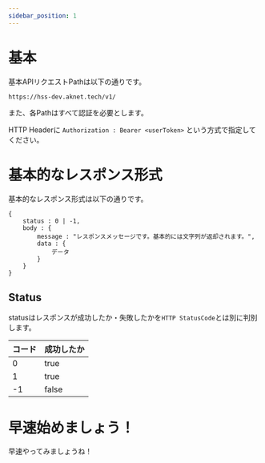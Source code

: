 ```yaml
---
sidebar_position: 1
---
```


# 基本

基本APIリクエストPathは以下の通りです。

```
https://hss-dev.aknet.tech/v1/
```

また、各Pathはすべて認証を必要とします。

HTTP Headerに `Authorization : Bearer <userToken>` という方式で指定してください。

# 基本的なレスポンス形式

基本的なレスポンス形式は以下の通りです。

```
{
    status : 0 | -1,
    body : {
        message : "レスポンスメッセージです。基本的には文字列が返却されます。",
        data : {
            データ
        }
    }
}
```

## Status

statusはレスポンスが成功したか・失敗したかを`HTTP StatusCode`とは別に判別します。

|  コード  |  成功したか  |
| ---- | ---- |
|  0  |  true  |
|  1  |  true  |
|  -1  |  false  |

# 早速始めましょう！

早速やってみましょうね！

